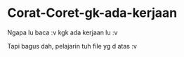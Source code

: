 # Corat-Coret-gk-ada-kerjaan

Ngapa lu baca :v
kgk ada kerjaan lu :v

Tapi bagus dah, pelajarin tuh file yg d atas :v

